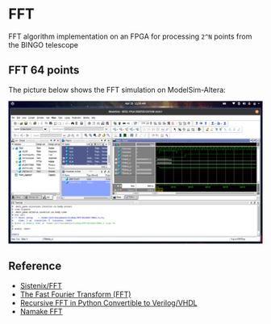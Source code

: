 # FFT

FFT algorithm implementation on an FPGA for processing  `2^N`  points from the BINGO telescope

## FFT 64 points

The picture below shows the FFT simulation on ModelSim-Altera:

![ModelSim](ModelSim.png)

## Reference

* [Sistenix/FFT](https://sistenix.com/fft.html)
* [The Fast Fourier Transform (FFT)](https://www.youtube.com/watch?v=h7apO7q16V0)
* [Recursive FFT in Python Convertible to Verilog/VHDL](https://www.dsprelated.com/showcode/16.php)
* [Namake FFT](https://github.com/nanamake/r22sdf)
